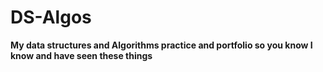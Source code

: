 # DS-Algos

<b>My data structures and Algorithms practice and portfolio so you know I know and have seen these things </b>
